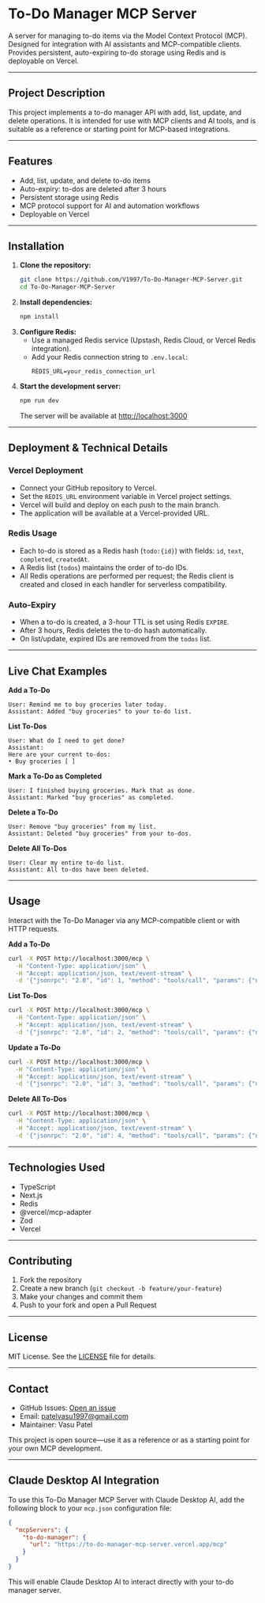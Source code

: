 # To-Do Manager MCP Server

A server for managing to-do items via the Model Context Protocol (MCP). Designed for integration with AI assistants and MCP-compatible clients. Provides persistent, auto-expiring to-do storage using Redis and is deployable on Vercel.

---

## Project Description

This project implements a to-do manager API with add, list, update, and delete operations. It is intended for use with MCP clients and AI tools, and is suitable as a reference or starting point for MCP-based integrations.

---

## Features

- Add, list, update, and delete to-do items
- Auto-expiry: to-dos are deleted after 3 hours
- Persistent storage using Redis
- MCP protocol support for AI and automation workflows
- Deployable on Vercel

---

## Installation

1. **Clone the repository:**
   ```sh
   git clone https://github.com/V1997/To-Do-Manager-MCP-Server.git
   cd To-Do-Manager-MCP-Server
   ```
2. **Install dependencies:**
   ```sh
   npm install
   ```
3. **Configure Redis:**
   - Use a managed Redis service (Upstash, Redis Cloud, or Vercel Redis integration).
   - Add your Redis connection string to `.env.local`:
     ```env
     REDIS_URL=your_redis_connection_url
     ```
4. **Start the development server:**
   ```sh
   npm run dev
   ```
   The server will be available at [http://localhost:3000](http://localhost:3000)

---

## Deployment & Technical Details

### Vercel Deployment

- Connect your GitHub repository to Vercel.
- Set the `REDIS_URL` environment variable in Vercel project settings.
- Vercel will build and deploy on each push to the main branch.
- The application will be available at a Vercel-provided URL.

### Redis Usage

- Each to-do is stored as a Redis hash (`todo:{id}`) with fields: `id`, `text`, `completed`, `createdAt`.
- A Redis list (`todos`) maintains the order of to-do IDs.
- All Redis operations are performed per request; the Redis client is created and closed in each handler for serverless compatibility.

### Auto-Expiry

- When a to-do is created, a 3-hour TTL is set using Redis `EXPIRE`.
- After 3 hours, Redis deletes the to-do hash automatically.
- On list/update, expired IDs are removed from the `todos` list.

---

## Live Chat Examples

**Add a To-Do**
```
User: Remind me to buy groceries later today.
Assistant: Added "buy groceries" to your to-do list.
```

**List To-Dos**
```
User: What do I need to get done?
Assistant:
Here are your current to-dos:
• Buy groceries [ ]
```

**Mark a To-Do as Completed**
```
User: I finished buying groceries. Mark that as done.
Assistant: Marked "buy groceries" as completed.
```

**Delete a To-Do**
```
User: Remove "buy groceries" from my list.
Assistant: Deleted "buy groceries" from your to-dos.
```

**Delete All To-Dos**
```
User: Clear my entire to-do list.
Assistant: All to-dos have been deleted.
```

---

## Usage

Interact with the To-Do Manager via any MCP-compatible client or with HTTP requests.

**Add a To-Do**
```bash
curl -X POST http://localhost:3000/mcp \
  -H "Content-Type: application/json" \
  -H "Accept: application/json, text/event-stream" \
  -d '{"jsonrpc": "2.0", "id": 1, "method": "tools/call", "params": {"name": "To-Do Manager", "arguments": {"action": "add", "text": "Buy groceries"}}}'
```

**List To-Dos**
```bash
curl -X POST http://localhost:3000/mcp \
  -H "Content-Type: application/json" \
  -H "Accept: application/json, text/event-stream" \
  -d '{"jsonrpc": "2.0", "id": 2, "method": "tools/call", "params": {"name": "To-Do Manager", "arguments": {"action": "list"}}}'
```

**Update a To-Do**
```bash
curl -X POST http://localhost:3000/mcp \
  -H "Content-Type: application/json" \
  -H "Accept: application/json, text/event-stream" \
  -d '{"jsonrpc": "2.0", "id": 3, "method": "tools/call", "params": {"name": "To-Do Manager", "arguments": {"action": "update", "todoId": "YOUR_TODO_ID", "completed": true}}}'
```

**Delete All To-Dos**
```bash
curl -X POST http://localhost:3000/mcp \
  -H "Content-Type: application/json" \
  -H "Accept: application/json, text/event-stream" \
  -d '{"jsonrpc": "2.0", "id": 4, "method": "tools/call", "params": {"name": "To-Do Manager", "arguments": {"action": "delete"}}}'
```

---

## Technologies Used

- TypeScript
- Next.js
- Redis
- @vercel/mcp-adapter
- Zod
- Vercel

---

## Contributing

1. Fork the repository
2. Create a new branch (`git checkout -b feature/your-feature`)
3. Make your changes and commit them
4. Push to your fork and open a Pull Request

---

## License

MIT License. See the [LICENSE](LICENSE) file for details.

---

## Contact

- GitHub Issues: [Open an issue](https://github.com/V1997/To-Do-Manager-MCP-Server/issues)
- Email: patelvasu1997@gmail.com
- Maintainer: Vasu Patel

This project is open source—use it as a reference or as a starting point for your own MCP development.

---

## Claude Desktop AI Integration

To use this To-Do Manager MCP Server with Claude Desktop AI, add the following block to your `mcp.json` configuration file:

```json
{
  "mcpServers": {
    "to-do-manager": {
      "url": "https://to-do-manager-mcp-server.vercel.app/mcp"
    }
  }
}
```

This will enable Claude Desktop AI to interact directly with your to-do manager server.
